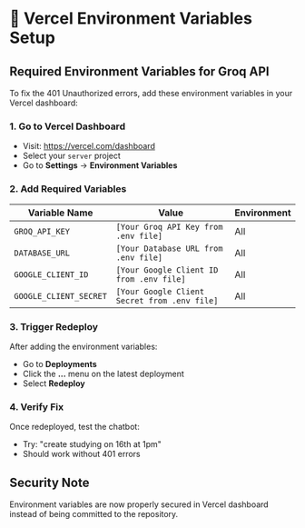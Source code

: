 # 🚀 Vercel Environment Variables Setup

## Required Environment Variables for Groq API

To fix the 401 Unauthorized errors, add these environment variables in your Vercel dashboard:

### 1. Go to Vercel Dashboard
- Visit: https://vercel.com/dashboard
- Select your `server` project
- Go to **Settings** → **Environment Variables**

### 2. Add Required Variables

| Variable Name | Value | Environment |
|---------------|--------|-------------|
| `GROQ_API_KEY` | `[Your Groq API Key from .env file]` | All |
| `DATABASE_URL` | `[Your Database URL from .env file]` | All |
| `GOOGLE_CLIENT_ID` | `[Your Google Client ID from .env file]` | All |
| `GOOGLE_CLIENT_SECRET` | `[Your Google Client Secret from .env file]` | All |

### 3. Trigger Redeploy
After adding the environment variables:
- Go to **Deployments**
- Click the **...** menu on the latest deployment
- Select **Redeploy**

### 4. Verify Fix
Once redeployed, test the chatbot:
- Try: "create studying on 16th at 1pm"
- Should work without 401 errors

## Security Note
Environment variables are now properly secured in Vercel dashboard instead of being committed to the repository.